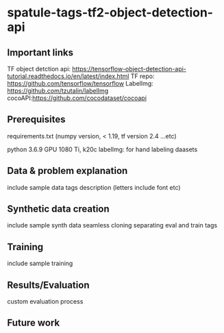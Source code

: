 # spatule-tags-tf2-object-detection-api

## Important links
TF object detction api: https://tensorflow-object-detection-api-tutorial.readthedocs.io/en/latest/index.html
TF repo: https://github.com/tensorflow/tensorflow
LabelImg: https://github.com/tzutalin/labelImg
cocoAPI:https://github.com/cocodataset/cocoapi

## Prerequisites
requirements.txt (numpy version, < 1.19, tf version 2.4 ...etc)

python 3.6.9
GPU 1080 Ti, k20c
labelImg: for hand labeling daasets

## Data & problem explanation
include sample data
tags description (letters include font etc)

## Synthetic data creation
include sample synth data
seamless cloning
separating eval and train tags 

## Training
include sample training

## Results/Evaluation
custom evaluation process

## Future work
